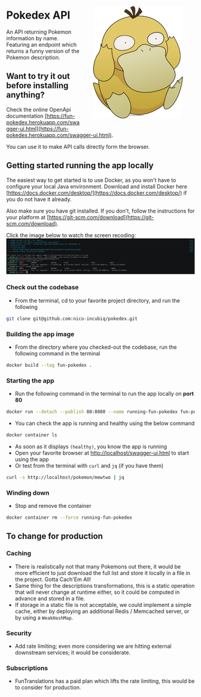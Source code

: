 <img align="right" style="width: 15rem; margin: 2rem" src="assets/psyduck.png">

# Pokedex API

An API returning Pokemon information by name.  
Featuring an endpoint which returns a funny version of the Pokemon description.

## Want to try it out before installing anything?
Check the online OpenApi documentation [https://fun-pokedex.herokuapp.com/swagger-ui.html](https://fun-pokedex.herokuapp.com/swagger-ui.html).

You can use it to make API calls directly form the browser.

## Getting started running the app locally
The easiest way to get started is to use Docker, as you won't have to configure your
local Java environment. Download and install Docker here [https://docs.docker.com/desktop/](https://docs.docker.com/desktop/)
if you do not have it already.

Also make sure you have git installed. If you don't, follow the instructions for your platform
at [https://git-scm.com/download](https://git-scm.com/download).

Click the image below to watch the screen recoding:
[![asciicast](assets/docker-asciinema.png)](https://asciinema.org/a/GGy0xfnDb925mcYqpbqBPxQt8)

### Check out the codebase
- From the terminal, cd to your favorite project directory, and run the following
```bash
git clone git@github.com:nico-incubiq/pokedex.git
```

### Building the app image
- From the directory where you checked-out the codebase, run the following command in the terminal
```bash
docker build --tag fun-pokedex .
```

### Starting the app
- Run the following command in the terminal to run the app locally on **port 80**
```bash
docker run --detach --publish 80:8080 --name running-fun-pokedex fun-pokedex
```
- You can check the app is running and healthy using the below command
```bash
docker container ls
```
- As soon as it displays `(healthy)`, you know the app is running
- Open your favorite browser at [http://localhost/swagger-ui.html](http://localhost/swagger-ui.html) to start using the app
- Or test from the terminal with `curl` and `jq` (if you have them)
```bash
curl -s http://localhost/pokemon/mewtwo | jq
```

### Winding down
- Stop and remove the container
```bash
docker container rm --force running-fun-pokedex
```

## To change for production
### Caching
- There is realistically not that many Pokemons out there, it would be more
efficient to just download the full list and store it locally in a file in
the project. Gotta Cach'Em All!
- Same thing for the descriptions transformations, this is a static operation
that will never change at runtime either, so it could be computed in advance
and stored in a file.
- If storage in a static file is not acceptable, we could implement a simple cache, either
by deploying an additional Redis / Memcached server, or by using a `WeakHashMap`.

### Security
- Add rate limiting; even more considering we are hitting external downstream
services; it would be considerate.

### Subscriptions
- FunTranslations has a paid plan which lifts the rate limiting, this would be to
consider for production.
